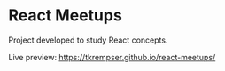 # React Meetups

Project developed to study React concepts.

Live preview: https://tkrempser.github.io/react-meetups/
